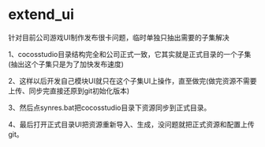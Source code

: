 # extend_ui
针对目前公司游戏UI制作发布很卡问题，临时单独只抽出需要的子集解决

1、cocosstudio目录结构完全和公司正式一致，它其实就是正式目录的一个子集(抽出这个子集只是为了加快发布速度)

2、这样以后开发自己模块UI就只在这个子集UI上操作，直至做完(做完资源不需要上传、同步完直接还原到git初始化版本)

3、然后点synres.bat把cocosstudio目录下资源同步到正式目录。

4、最后打开正式目录UI把资源重新导入、生成，没问题就把正式资源和配置上传git。

